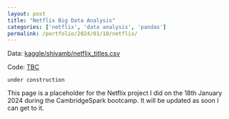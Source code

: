```yaml
---
layout: post
title: "Netflix Big Data Analysis"
categories: ['netflix', 'data analysis', 'pandas']
permalink: /portfolio/2024/01/18/netflix/
---
```


<p class="date">Data: <a href="https://www.kaggle.com/datasets/shivamb/netflix-shows">kaggle/shivamb/netflix_titles.csv</a></p>
<p class="date">Code: <a href="">TBC</a></p>

<pre><code class="language-python">under construction</code></pre>

This page is a placeholder for the Netflix project I did on the 18th January 2024 during the CambridgeSpark bootcamp. It will be updated as soon I can get to it.